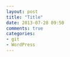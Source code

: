 ```yaml
---
layout: post
title: "Title"
date: 2013-07-28 09:50
comments: true
categories: 
- git
- WordPress
---
```

